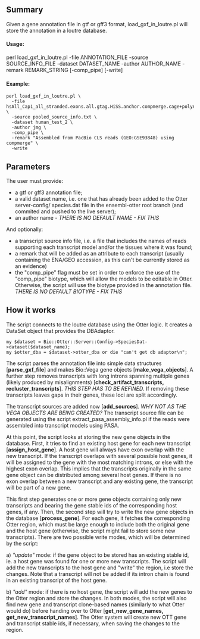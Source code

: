 
## Summary
Given a gene annotation file in gtf or gff3 format, load_gxf_in_loutre.pl will store the annotation in a loutre database.

#### Usage:
perl load_gxf_in_loutre.pl -file ANNOTATION_FILE -source SOURCE_INFO_FILE -dataset DATASET_NAME -author AUTHOR_NAME -remark REMARK_STRING [-comp_pipe] [-write]

#### Example:

    perl load_gxf_in_loutre.pl \
      -file hsAll_Cap1_all_stranded.exons.all.gtag.HiSS.anchor.compmerge.cage+polyASupported.gtf.gz \
      -source pooled_source_info.txt \
      -dataset human_test_2 \
      -author jmg \
      -comp_pipe \
      -remark "Assembled from PacBio CLS reads (GEO:GSE93848) using compmerge" \
      -write


## Parameters

The user must provide:
- a gtf or gff3 annotation file;
- a valid dataset name, i.e. one that has already been added to the Otter server-config/ species.dat file in the ensembl-otter root branch (and commited and pushed to the live server);
- an author name - *THERE IS NO DEFAULT NAME - FIX THIS*

And optionally:
- a transcript source info file, i.e. a file that includes the names of reads supporting each transcript model and/or the tissues where it was found;
- a remark that will be added as an attribute to each transcript (usually containing the ENA/GEO accession, as this can't be currently stored as an evidence)
- the "comp_pipe" flag must be set in order to enforce the use of the "comp_pipe" biotype, which will allow the models to be editable in Otter. Otherwise, the script will use the biotype provided in the annotation file. *THERE IS NO DEFAULT BIOTYPE - FIX THIS*


## How it works

The script connects to the loutre database using the Otter logic. It creates a DataSet object that provides the DBAdaptor.

    my $dataset = Bio::Otter::Server::Config->SpeciesDat->dataset($dataset_name);
    my $otter_dba = $dataset->otter_dba or die "can't get db adaptor\n";

The script parses the annotation file into simple data structures [**parse_gxf_file**] and makes Bio::Vega gene objects [**make_vega_objects**]. A further step removes transcripts with long introns spanning multiple genes (likely produced by misalignments) [**check_artifact_transcripts, recluster_transcripts**]. *THIS STEP HAS TO BE REFINED*. If removing these transcripts leaves gaps in their genes, these loci are split accordingly.

The transcript sources are added now [**add_sources**]. *WHY NOT AS THE VEGA OBJECTS ARE BEING CREATED?* The transcript source file can be generated using the script extract_pasa_assembly_info.pl if the reads were assembled into transcript models using PASA. 

At this point, the script looks at storing the new gene objects in the database. First, it tries to find an existing host gene for each new transcript [**assign_host_gene**]. A host gene will always have exon overlap with the new transcript. If the transcript overlaps with several possible host genes, it will be assigned to the gene with the most matching introns, or else with the highest exon overlap. This implies that the transcripts originally in the same gene object can be distributed among several host genes. If there is no exon overlap between a new transcript and any existing gene, the transcript will be part of a new gene. 

This first step generates one or more gene objects containing only new transcripts and bearing the gene stable ids of the corresponding host genes, if any. Then, the second step will try to write the new gene objects in the database [**process_gene**]. For each gene, it fetches the corresponding Otter region, which must be large enough to include both the original gene and the host gene (otherwise, the script might fail to store some new transcripts). There are two possible write modes, which will be determined by the script:

a) *"update"* mode: if the gene object to be stored has an existing stable id, ie. a host gene was found for one or more new transcripts. The script will add the new transcripts to the host gene and "write" the region, i.e store the changes. Note that a transcript will not be added if its intron chain is found in an existing transcript of the host gene. 

b) *"add"* mode: if there is no host gene, the script will add the new genes to the Otter region and store the changes.
In both modes, the script will also find new gene and transcript clone-based names (similarly to what Otter would do) before handing over to Otter [**get_new_gene_names, get_new_transcript_names**]. The Otter system will create new OTT gene and transcript stable ids, if necessary, when saving the changes to the region.


